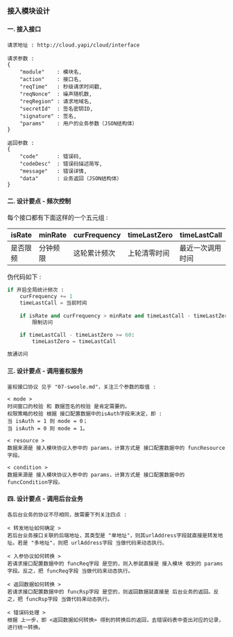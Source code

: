 ### 接入模块设计 ###

#### 一. 接入接口 ####

```text
请求地址 : http://cloud.yapi/cloud/interface

请求参数 :
{
    "module"    : 模块名,
    "action"    : 接口名,
    "reqTime"   : 秒级请求时间戳,
    "reqNonce"  : 噪声随机数,
    "reqRegion" : 请求地域名,
    "secretId"  : 签名密钥ID,
    "signature" : 签名,
    "params"    : 用户的业务参数（JSON结构体）
}

返回参数 :
{
    "code"      : 错误码,
    "codeDesc"  : 错误码描述简写,
    "message"   : 错误详情,
    "data"      : 业务返回（JSON结构体）
}
```

#### 二. 设计要点 - 频次控制 ####

每个接口都有下面这样的一个五元组 :

| isRate | minRate | curFrequency | timeLastZero | timeLastCall |
| ------ | ------- | ------------ | ------------ | ------------ |
| 是否限频 | 分钟频限 | 这轮累计频次 | 上轮清零时间 | 最近一次调用时间 |

伪代码如下 :

```python
if 开启全局统计频次 :
    curFrequency += 1
    timeLastCall = 当前时间
    
    if isRate and curFrequency > minRate and timeLastCall - timeLastZero < 60:
        限制访问
    
    if timeLastCall - timeLastZero >= 60:
        timeLastZero = timeLastCall

放通访问
```

#### 三. 设计要点 - 调用鉴权服务  ####

```text
鉴权接口协议 见于 "07-swoole.md"，关注三个参数的取值 :

< mode >
时间窗口的校验 和 数据签名的校验 是肯定需要的。
权限策略的校验 根据 接口配置数据中的isAuth字段来决定，即 :
当 isAuth = 1 则 mode = 0；
当 isAuth = 0 则 mode = 1。

< resource >
数据来源是 接入模块协议入参中的 params，计算方式是 接口配置数据中的 funcResource字段。

< condition >
数据来源是 接入模块协议入参中的 params，计算方式是 接口配置数据中的 funcCondition字段。
```

#### 四. 设计要点 - 调用后台业务 ####

```text
各后台业务的协议不尽相同，故需要下列关注四点 :

< 转发地址如何确定 >
若后台业务接口关联的后端地址，其类型是 "单地址"，则其urlAddress字段就直接是转发地址。若是 "多地址"，则把 urlAddress字段 当做代码来动态执行。

< 入参协议如何转换 >
若请求接口配置数据中的 funcReq字段 是空的，则入参就直接是 接入模块 收到的 params字段。反之，把 funcReq字段 当做代码来动态执行。

< 返回数据如何转换 >
若请求接口配置数据中的 funcRsp字段 是空的，则返回数据就直接是 后台业务的返回。反之，把 funcRsp字段 当做代码来动态执行。

< 错误码处理 >
根据 上一步，即 <返回数据如何转换> 得到的转换后的返回，去错误码表中查出对应的记录，进行统一转换。
```
